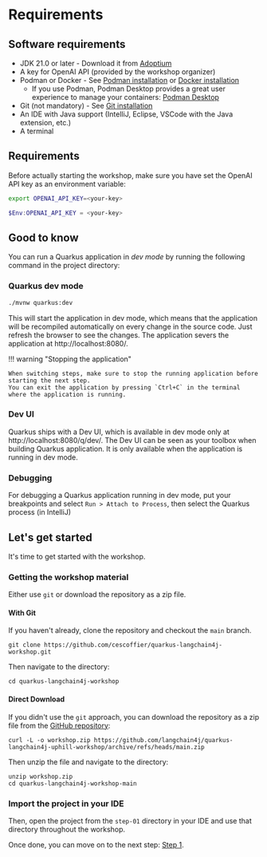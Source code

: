 # Requirements


## Software requirements

- JDK 21.0 or later - Download it from [Adoptium](https://adoptium.net/)
- A key for OpenAI API (provided by the workshop organizer)
- Podman or Docker - See [Podman installation](https://podman.io/getting-started/installation) or [Docker installation](https://docs.docker.com/get-docker/)
    - If you use Podman, Podman Desktop provides a great user experience to manage your containers: [Podman Desktop](https://podman-desktop.io/docs/installation)
- Git (not mandatory) - See [Git installation](https://git-scm.com/book/en/v2/Getting-Started-Installing-Git)
- An IDE with Java support (IntelliJ, Eclipse, VSCode with the Java extension, etc.)
- A terminal

## Requirements

Before actually starting the workshop, make sure you have set the OpenAI API key as an environment variable:

```bash
export OPENAI_API_KEY=<your-key>
```

```powershell
$Env:OPENAI_API_KEY = <your-key>
```

## Good to know

You can run a Quarkus application in _dev mode_ by running the following command in the project directory:

### Quarkus dev mode

```bash
./mvnw quarkus:dev
```

This will start the application in dev mode, which means that the application will be recompiled automatically on every change in the source code.
Just refresh the browser to see the changes.
The application severs the application at http://localhost:8080/.

!!! warning "Stopping the application"
    
    When switching steps, make sure to stop the running application before starting the next step. 
    You can exit the application by pressing `Ctrl+C` in the terminal where the application is running.


### Dev UI

Quarkus ships with a Dev UI, which is available in dev mode only at http://localhost:8080/q/dev/.
The Dev UI can be seen as your toolbox when building Quarkus application.
It is only available when the application is running in dev mode.


### Debugging

For debugging a Quarkus application running in dev mode, put your breakpoints and select `Run > Attach to Process`, then select the Quarkus process (in IntelliJ)

## Let's get started

It's time to get started with the workshop.

### Getting the workshop material

Either use `git` or download the repository as a zip file.

#### With Git
If you haven't already, clone the repository and checkout the `main` branch.

```shell
git clone https://github.com/cescoffier/quarkus-langchain4j-workshop.git
```

Then navigate to the directory:

```shell
cd quarkus-langchain4j-workshop
```

#### Direct Download

If you didn't use the `git` approach, you can download the repository as a zip file from the [GitHub repository](https://github.com/cescoffier/quarkus-langchain4j-workshop/archive/refs/heads/main.zip):

```shell
curl -L -o workshop.zip https://github.com/langchain4j/quarkus-langchain4j-uphill-workshop/archive/refs/heads/main.zip
```

Then unzip the file and navigate to the directory:

```shell
unzip workshop.zip
cd quarkus-langchain4j-workshop-main
```

### Import the project in your IDE

Then, open the project from the `step-01` directory in your IDE and use that directory throughout the workshop.


Once done, you can move on to the next step: [Step 1](step-01.md).

